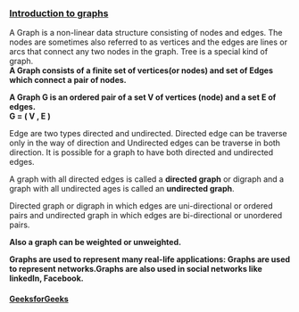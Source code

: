 ### [Introduction to graphs](https://www.youtube.com/watch?v=gXgEDyodOJU&list=PL2_aWCzGMAwI3W_JlcBbtYTwiQSsOTa6P&index=38)       
A Graph is a non-linear data structure consisting of nodes and edges. The nodes are sometimes also referred to as vertices and the edges are lines or arcs that
connect any two nodes in the graph. Tree is a special kind of graph.   
**A Graph consists of a finite set of vertices(or nodes) and set of Edges which connect a pair of nodes.**   
  
**A Graph G is an ordered pair of a set V of vertices (node) and a set E of edges.**   
**G = ( V , E )**    

Edge are two types directed and undirected. Directed edge can be traverse only in the way of direction and Undirected edges can be traverse in both direction.
It is possible for a graph to have both directed and undirected edges.      

A graph with all directed edges
is called a **directed graph** or digraph and a graph with all undirected ages is called an **undirected graph**.   

Directed graph or digraph in which edges are uni-directional or ordered pairs and
undirected graph in which edges are bi-directional or unordered pairs.      

**Also a graph can be weighted or unweighted.**       

**Graphs are used to represent many real-life applications: Graphs are used to represent networks.Graphs are also used in social networks like linkedIn, Facebook.**  

#### [GeeksforGeeks](https://www.geeksforgeeks.org/graph-and-its-representations/)    


